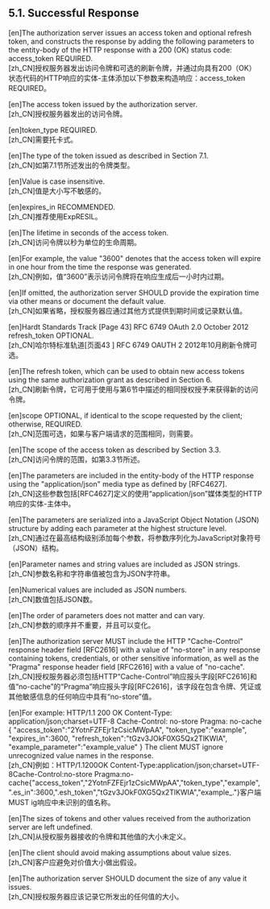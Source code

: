 ## 5.1. Successful Response  

[en]The authorization server issues an access token and optional refresh token, and constructs the response by adding the following parameters to the entity-body of the HTTP response with a 200 (OK) status code: access_token REQUIRED.  
[zh_CN]授权服务器发出访问令牌和可选的刷新令牌，并通过向具有200（OK）状态代码的HTTP响应的实体-主体添加以下参数来构造响应：access_token REQUIRED。  
  

[en]The access token issued by the authorization server.  
[zh_CN]授权服务器发出的访问令牌。  
  

[en]token_type REQUIRED.  
[zh_CN]需要托卡式。  
  

[en]The type of the token issued as described in Section 7.1.  
[zh_CN]如第7.1节所述发出的令牌类型。  
  

[en]Value is case insensitive.  
[zh_CN]值是大小写不敏感的。  
  

[en]expires_in RECOMMENDED.  
[zh_CN]推荐使用ExpRESIL。  
  

[en]The lifetime in seconds of the access token.  
[zh_CN]访问令牌以秒为单位的生命周期。  
  

[en]For example, the value "3600" denotes that the access token will expire in one hour from the time the response was generated.  
[zh_CN]例如，值“3600”表示访问令牌将在响应生成后一小时内过期。  
  

[en]If omitted, the authorization server SHOULD provide the expiration time via other means or document the default value.  
[zh_CN]如果省略，授权服务器应通过其他方式提供到期时间或记录默认值。  
  

[en]Hardt Standards Track [Page 43] RFC 6749 OAuth 2.0 October 2012 refresh_token OPTIONAL.  
[zh_CN]哈尔特标准轨道[页面43 ] RFC 6749 OAUTH 2 2012年10月刷新令牌可选。  
  

[en]The refresh token, which can be used to obtain new access tokens using the same authorization grant as described in Section 6.  
[zh_CN]刷新令牌，它可用于使用与第6节中描述的相同授权授予来获得新的访问令牌。  
  

[en]scope OPTIONAL, if identical to the scope requested by the client; otherwise, REQUIRED.  
[zh_CN]范围可选，如果与客户端请求的范围相同，则需要。  
  

[en]The scope of the access token as described by Section 3.3.  
[zh_CN]访问令牌的范围，如第3.3节所述。  
  

[en]The parameters are included in the entity-body of the HTTP response using the "application/json" media type as defined by [RFC4627].  
[zh_CN]这些参数包括[RFC4627]定义的使用“application/json”媒体类型的HTTP响应的实体-主体中。  
  

[en]The parameters are serialized into a JavaScript Object Notation (JSON) structure by adding each parameter at the highest structure level.  
[zh_CN]通过在最高结构级别添加每个参数，将参数序列化为JavaScript对象符号（JSON）结构。  
  

[en]Parameter names and string values are included as JSON strings.  
[zh_CN]参数名称和字符串值被包含为JSON字符串。  
  

[en]Numerical values are included as JSON numbers.  
[zh_CN]数值包括JSON数。  
  

[en]The order of parameters does not matter and can vary.  
[zh_CN]参数的顺序并不重要，并且可以变化。  
  

[en]The authorization server MUST include the HTTP "Cache-Control" response header field [RFC2616] with a value of "no-store" in any response containing tokens, credentials, or other sensitive information, as well as the "Pragma" response header field [RFC2616] with a value of "no-cache".  
[zh_CN]授权服务器必须包括HTTP“Cache-Control”响应报头字段[RFC2616]和值“no-cache”的“Pragma”响应报头字段[RFC2616]，该字段在包含令牌、凭证或其他敏感信息的任何响应中具有“no-store”值。  
  

[en]For example: HTTP/1.1 200 OK Content-Type: application/json;charset=UTF-8 Cache-Control: no-store Pragma: no-cache { "access_token":"2YotnFZFEjr1zCsicMWpAA", "token_type":"example", "expires_in":3600, "refresh_token":"tGzv3JOkF0XG5Qx2TlKWIA", "example_parameter":"example_value" } The client MUST ignore unrecognized value names in the response.  
[zh_CN]例如：HTTP/1.1200OK Content-Type:application/json;charset=UTF-8Cache-Control:no-store Pragma:no-cache{"access_token","2YotnFZFEjr1zCsicMWpAA","token_type","example",".es_in":3600,".esh_token","tGzv3JOkF0XG5Qx2TlKWIA","example_."}客户端MUST ig响应中未识别的值名称。  
  

[en]The sizes of tokens and other values received from the authorization server are left undefined.  
[zh_CN]从授权服务器接收的令牌和其他值的大小未定义。  
  

[en]The client should avoid making assumptions about value sizes.  
[zh_CN]客户应避免对价值大小做出假设。  
  

[en]The authorization server SHOULD document the size of any value it issues.  
[zh_CN]授权服务器应该记录它所发出的任何值的大小。  
  



